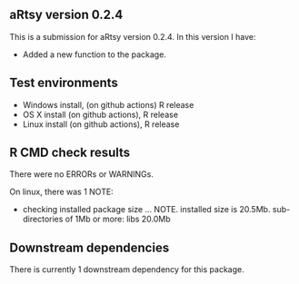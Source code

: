 ## aRtsy version 0.2.4
This is a submission for aRtsy version 0.2.4. In this version I have:

* Added a new function to the package.

## Test environments
* Windows install, (on github actions) R release
* OS X install (on github actions), R release
* Linux install (on github actions), R release

## R CMD check results
There were no ERRORs or WARNINGs.

On linux, there was 1 NOTE:

* checking installed package size ... NOTE. installed size is 20.5Mb. sub-directories of 1Mb or more: libs 20.0Mb

## Downstream dependencies
There is currently 1 downstream dependency for this package.
